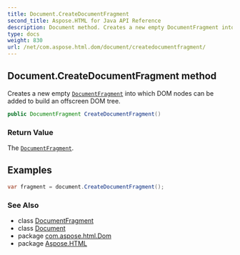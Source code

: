 ```yaml
---
title: Document.CreateDocumentFragment
second_title: Aspose.HTML for Java API Reference
description: Document method. Creates a new empty DocumentFragment into which DOM nodes can be added to build an offscreen DOM tree
type: docs
weight: 830
url: /net/com.aspose.html.dom/document/createdocumentfragment/
---
```

## Document.CreateDocumentFragment method

Creates a new empty [`DocumentFragment`](../../documentfragment/) into which DOM nodes can be added to build an offscreen DOM tree.

```java
public DocumentFragment CreateDocumentFragment()
```

### Return Value

The [`DocumentFragment`](../../documentfragment/).

## Examples

```java
var fragment = document.CreateDocumentFragment();
```

### See Also

* class [DocumentFragment](../../documentfragment/)
* class [Document](../)
* package [com.aspose.html.Dom](../../document/)
* package [Aspose.HTML](../../../)
